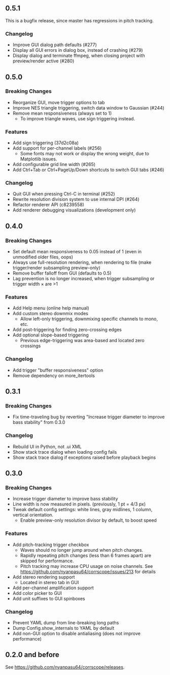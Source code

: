 ## 0.5.1

This is a bugfix release, since master has regressions in pitch tracking.

### Changelog

- Improve GUI dialog path defaults (#277)
- Display all GUI errors in dialog box, instead of crashing (#279)
- Display dialog and terminate ffmpeg, when closing project with preview/render active (#280)


## 0.5.0

### Breaking Changes

- Reorganize GUI, move trigger options to tab
- Improve NES triangle triggering, switch data window to Gaussian (#244)
- Remove mean responsiveness (always set to 1)
    - To improve triangle waves, use sign triggering instead.

### Features

- Add sign triggering (37d2c08a)
- Add support for per-channel labels (#256)
    - Some fonts may not work or display the wrong weight, due to Matplotlib issues.
- Add configurable grid line width (#265)
- Add Ctrl+Tab or Ctrl+PageUp/Down shortcuts to switch GUI tabs (#246)

### Changelog

- Quit GUI when pressing Ctrl-C in terminal (#252)
- Rewrite resolution division system to use internal DPI (#264)
- Refactor renderer API (c8239558)
- Add renderer debugging visualizations (development only)


## 0.4.0

### Breaking Changes

- Set default mean responsiveness to 0.05 instead of 1 (even in unmodified older files, oops)
- Always use full-resolution rendering, when rendering to file (make trigger/render subsampling preview-only)
- Remove buffer falloff from GUI (defaults to 0.5)
- Lag prevention is no longer increased, when trigger subsampling or trigger width × are >1

### Features

- Add Help menu (online help manual)
- Add custom stereo downmix modes
    - Allow left-only triggering, downmixing specific channels to mono, etc.
- Add post-triggering for finding zero-crossing edges
- Add optional slope-based triggering
    - Previous edge-triggering was area-based and located zero crossings

### Changelog

- Add trigger "buffer responsiveness" option
- Remove dependency on more_itertools


## 0.3.1

### Breaking Changes
- Fix time-traveling bug by reverting "Increase trigger diameter to improve bass stability" from 0.3.0

### Changelog

- Rebuild UI in Python, not .ui XML
- Show stack trace dialog when loading config fails
- Show stack trace dialog if exceptions raised before playback begins


## 0.3.0

### Breaking Changes

- Increase trigger diameter to improve bass stability
- Line width is now measured in pixels. (previously, 1 pt = 4/3 px)
- Tweak default config settings: white lines, gray midlines, 1 column, vertical orientation.
    - Enable preview-only resolution divisor by default, to boost speed

### Features

- Add pitch-tracking trigger checkbox
    - Waves should no longer jump around when pitch changes.
    - Rapidly repeating pitch changes (less than 6 frames apart) are skipped for performance.
    - Pitch tracking may increase CPU usage on noise channels. See https://github.com/nyanpasu64/corrscope/issues/213 for details
- Add stereo rendering support
    - Located in stereo tab in GUI
- Add per-channel amplification support
- Add color picker to GUI
- Add unit suffixes to GUI spinboxes

### Changelog

- Prevent YAML dump from line-breaking long paths
- Dump Config.show_internals to YAML by default
- Add non-GUI option to disable antialiasing (does not improve performance)


## 0.2.0 and before

See https://github.com/nyanpasu64/corrscope/releases.

